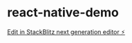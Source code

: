 # react-native-demo

[Edit in StackBlitz next generation editor ⚡️](https://stackblitz.com/~/github.com/souchardani/react-native-demo)